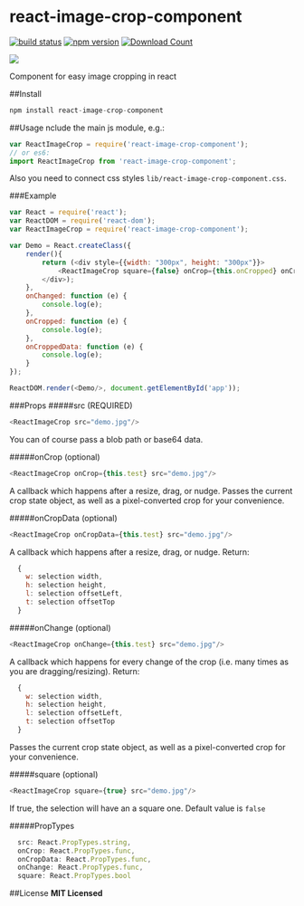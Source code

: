 # react-image-crop-component
[![build status](https://img.shields.io/wercker/ci/wercker/docs.svg)](http://www.npmjs.com/package/react-image-crop-component)
[![npm version](https://badge.fury.io/js/react-image-crop-component.svg)](http://www.npmjs.com/package/react-image-crop-component)
[![Download Count](http://img.shields.io/npm/dt/react-image-crop-component.svg)](http://www.npmjs.com/package/react-image-crop-component)

![](https://psv4.vk.me/c812432/u24186162/docs/b8143a59c5a9/crop.gif?extra=0441mptz3a6q3V4rTTrLB4tRwreOLWF2nMbN4uGBJ2W2Wrb7VWB9x28slE7fvHcm0cag3GUx_BxurIOv_zf2e6MM3KC3B_HlZuVhiIoh_yip0yUzIXElSw)

Component for easy image cropping in react

##Install
```javascript
npm install react-image-crop-component
```

##Usage
nclude the main js module, e.g.:
```javascript
var ReactImageCrop = require('react-image-crop-component');
// or es6:
import ReactImageCrop from 'react-image-crop-component';
```
Also you need to connect css styles ```lib/react-image-crop-component.css```.

###Example
```javascript
var React = require('react');
var ReactDOM = require('react-dom');
var ReactImageCrop = require('react-image-crop-component');

var Demo = React.createClass({
    render(){
        return (<div style={{width: "300px", height: "300px"}}>
            <ReactImageCrop square={false} onCrop={this.onCropped} onCropData={this.onCroppedData}  onChange={this.onChanged} src="demo.jpg"/>
        </div>);
    },
    onChanged: function (e) {
        console.log(e);
    },
    onCropped: function (e) {
        console.log(e);
    },
    onCroppedData: function (e) {
        console.log(e);
    }
});

ReactDOM.render(<Demo/>, document.getElementById('app'));
```

###Props
#####src (REQUIRED)
```javascript 
<ReactImageCrop src="demo.jpg"/>
```
You can of course pass a blob path or base64 data.

#####onCrop (optional)
```javascript 
<ReactImageCrop onCrop={this.test} src="demo.jpg"/>
```
A callback which happens after a resize, drag, or nudge. Passes the current crop state object, as well as a pixel-converted crop for your convenience.

#####onCropData (optional)
```javascript 
<ReactImageCrop onCropData={this.test} src="demo.jpg"/>
```
A callback which happens after a resize, drag, or nudge.
Return: 
```javascript 
  {
    w: selection width,
    h: selection height,
    l: selection offsetLeft,
    t: selection offsetTop
  }
```

#####onChange (optional)
```javascript 
<ReactImageCrop onChange={this.test} src="demo.jpg"/>
```
A callback which happens for every change of the crop (i.e. many times as you are dragging/resizing). 
Return: 
```javascript 
  {
    w: selection width,
    h: selection height,
    l: selection offsetLeft,
    t: selection offsetTop
  }
```
Passes the current crop state object, as well as a pixel-converted crop for your convenience.

#####square (optional)
```javascript 
<ReactImageCrop square={true} src="demo.jpg"/>
```
If true, the selection will have an a square one. Default value is ```false```

#####PropTypes
```javascript
  src: React.PropTypes.string,
  onCrop: React.PropTypes.func,
  onCropData: React.PropTypes.func,
  onChange: React.PropTypes.func,
  square: React.PropTypes.bool
```
##License
**MIT Licensed**
